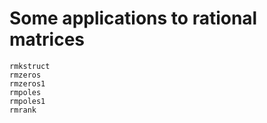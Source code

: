 # Some applications to rational matrices

```@docs
rmkstruct
rmzeros
rmzeros1
rmpoles
rmpoles1
rmrank
```
